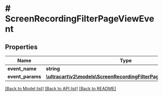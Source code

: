 # # ScreenRecordingFilterPageViewEvent

## Properties

Name | Type | Description | Notes
------------ | ------------- | ------------- | -------------
**event_name** | **string** |  | [optional]
**event_params** | [**\ultracart\v2\models\ScreenRecordingFilterPageViewEventParam[]**](ScreenRecordingFilterPageViewEventParam.md) |  | [optional]

[[Back to Model list]](../../README.md#models) [[Back to API list]](../../README.md#endpoints) [[Back to README]](../../README.md)

